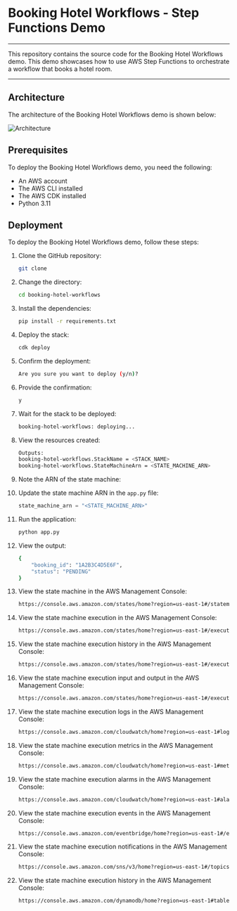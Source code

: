 # Booking Hotel Workflows - Step Functions Demo

---
This repository contains the source code for the Booking Hotel Workflows demo. This demo showcases how to use AWS Step Functions to orchestrate a workflow that books a hotel room.

---

## Architecture

The architecture of the Booking Hotel Workflows demo is shown below:

![Architecture](images/architecture.png)

## Prerequisites

To deploy the Booking Hotel Workflows demo, you need the following:

- An AWS account
- The AWS CLI installed
- The AWS CDK installed
- Python 3.11

## Deployment

To deploy the Booking Hotel Workflows demo, follow these steps:

1. Clone the GitHub repository:

    ```bash
    git clone
    ```
2. Change the directory:

    ```bash
    cd booking-hotel-workflows
    ```
3. Install the dependencies:

    ```bash
    pip install -r requirements.txt
    ```
4. Deploy the stack:

    ```bash
    cdk deploy
    ```
5. Confirm the deployment:

    ```bash
    Are you sure you want to deploy (y/n)?
    ```
6. Provide the confirmation:

    ```bash
    y
    ```
7. Wait for the stack to be deployed:

    ```bash
    booking-hotel-workflows: deploying...
    ```
8. View the resources created:

    ```bash
    Outputs:
    booking-hotel-workflows.StackName = <STACK_NAME>
    booking-hotel-workflows.StateMachineArn = <STATE_MACHINE_ARN>
    ```
9. Note the ARN of the state machine:

10. Update the state machine ARN in the `app.py` file:

    ```python
    state_machine_arn = "<STATE_MACHINE_ARN>"
    ```
11. Run the application:

    ```bash
    python app.py
    ```
12. View the output:

    ```bash
    {
        "booking_id": "1A2B3C4D5E6F",
        "status": "PENDING"
    }
    ```
13. View the state machine in the AWS Management Console:

    ```bash
    https://console.aws.amazon.com/states/home?region=us-east-1#/statemachines
    ```
14. View the state machine execution in the AWS Management Console:

    ```bash
    https://console.aws.amazon.com/states/home?region=us-east-1#/executions
    ```
15. View the state machine execution history in the AWS Management Console:

    ```bash
    https://console.aws.amazon.com/states/home?region=us-east-1#/executions/1A2B3C4D5E6F
    ```
16. View the state machine execution input and output in the AWS Management Console:

    ```bash
    https://console.aws.amazon.com/states/home?region=us-east-1#/executions/1A2B3C4D5E6F/input-output
    ```
17. View the state machine execution logs in the AWS Management Console:

    ```bash
    https://console.aws.amazon.com/cloudwatch/home?region=us-east-1#logStream:group=/aws/states/booking-hotel-workflows-BookingStateMachine-1A2B3C4D5E6F;stream=2022-01-01T00:00:00Z
    ```
18. View the state machine execution metrics in the AWS Management Console:

    ```bash
    https://console.aws.amazon.com/cloudwatch/home?region=us-east-1#metricsV2:graph=~();namespace=AWS/States;dimensions=StateMachineArn;search=booking-hotel-workflows-BookingStateMachine-1A2B3C4D5E6F
    ```
19. View the state machine execution alarms in the AWS Management Console:

    ```bash
    https://console.aws.amazon.com/cloudwatch/home?region=us-east-1#alarmsV2:alarmState=ALARM;search=booking-hotel-workflows-BookingStateMachine-1A2B3C4D5E6F
    ```
20. View the state machine execution events in the AWS Management Console:

    ```bash
    https://console.aws.amazon.com/eventbridge/home?region=us-east-1#/events
    ```
21. View the state machine execution notifications in the AWS Management Console:

    ```bash
    https://console.aws.amazon.com/sns/v3/home?region=us-east-1#/topics
    ```
22. View the state machine execution history in the AWS Management Console:

    ```bash
    https://console.aws.amazon.com/dynamodb/home?region=us-east-1#tables:selected=booking-hotel-workflows-BookingHistoryTable;tab=items
    ```
